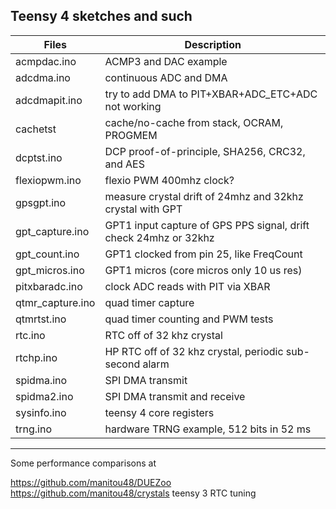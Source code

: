##  Teensy 4 sketches and such 

Files | Description
---|---
acmpdac.ino  |    ACMP3 and DAC example
adcdma.ino   |    continuous ADC and DMA
adcdmapit.ino|    try to add DMA to PIT+XBAR+ADC_ETC+ADC  not working
cachetst     |    cache/no-cache from stack, OCRAM, PROGMEM
dcptst.ino   |    DCP proof-of-principle, SHA256, CRC32, and AES 
flexiopwm.ino |    flexio PWM 400mhz clock?
gpsgpt.ino   |    measure crystal drift of 24mhz and 32khz crystal with GPT
gpt_capture.ino | GPT1 input capture of GPS PPS signal, drift check 24mhz or 32khz
gpt_count.ino   | GPT1 clocked from pin 25, like FreqCount
gpt_micros.ino |  GPT1 micros (core micros only 10 us res)
pitxbaradc.ino |  clock ADC reads with PIT via XBAR
qtmr_capture.ino |quad timer capture
qtmrtst.ino    |  quad timer counting and PWM tests
rtc.ino        |  RTC off of 32 khz crystal
rtchp.ino      |  HP RTC off of 32 khz crystal, periodic sub-second alarm
spidma.ino     |  SPI DMA transmit
spidma2.ino    |  SPI DMA transmit and receive
sysinfo.ino    |  teensy 4 core registers
trng.ino       |  hardware TRNG example, 512 bits in 52 ms

--------
Some performance comparisons at

   https://github.com/manitou48/DUEZoo
   https://github.com/manitou48/crystals   teensy 3 RTC tuning
